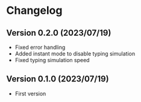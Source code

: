 # Changelog

## Version 0.2.0 (2023/07/19)

- Fixed error handling
- Added instant mode to disable typing simulation
- Fixed typing simulation speed

## Version 0.1.0 (2023/07/19)

- First version
